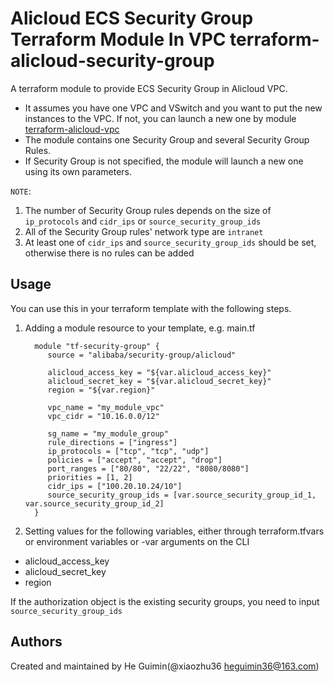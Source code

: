 Alicloud ECS Security Group Terraform Module In VPC
terraform-alicloud-security-group
================================================================================

A terraform module to provide ECS Security Group in Alicloud VPC.

- It assumes you have one VPC and VSwitch and you want to put the new instances to the VPC. If not, you can launch a new one by module [terraform-alicloud-vpc](https://github.com/alibaba/terraform-alicloud-vpc)
- The module contains one Security Group and several Security Group Rules.
- If Security Group is not specified, the module will launch a new one using its own parameters.

`NOTE`:
1. The number of Security Group rules depends on the size of `ip_protocols` and `cidr_ips` or `source_security_group_ids`
2. All of the Security Group rules' network type are `intranet`
3. At least one of `cidr_ips` and `source_security_group_ids` should be set, otherwise there is no rules can be added


Usage
-----
You can use this in your terraform template with the following steps.

1. Adding a module resource to your template, e.g. main.tf


         module "tf-security-group" {
            source = "alibaba/security-group/alicloud"

            alicloud_access_key = "${var.alicloud_access_key}"
            alicloud_secret_key = "${var.alicloud_secret_key}"
            region = "${var.region}"

            vpc_name = "my_module_vpc"
            vpc_cidr = "10.16.0.0/12"

            sg_name = "my_module_group"
            rule_directions = ["ingress"]
            ip_protocols = ["tcp", "tcp", "udp"]
            policies = ["accept", "accept", "drop"]
            port_ranges = ["80/80", "22/22", "8080/8080"]
            priorities = [1, 2]
            cidr_ips = ["100.20.10.24/10"]
            source_security_group_ids = [var.source_security_group_id_1, var.source_security_group_id_2]
         }

2. Setting values for the following variables, either through terraform.tfvars or environment variables or -var arguments on the CLI

- alicloud_access_key
- alicloud_secret_key
- region

If the authorization object is the existing security groups, you need to input `source_security_group_ids`

Authors
-------
Created and maintained by He Guimin(@xiaozhu36 heguimin36@163.com)
